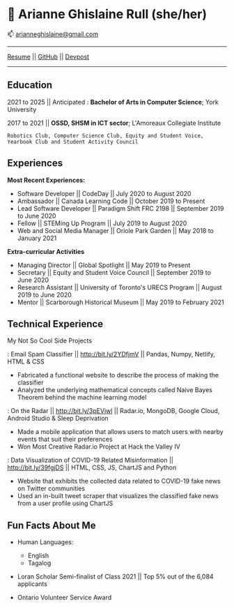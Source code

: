 
🎯 Arianne Ghislaine Rull (she/her)
============
📫  arianneghislaine@gmail.com
-------------------     ----------------------------
[Resume](https://docs.google.com/presentation/d/1PPugymspmaqPsxQK9jbf1q4oFq7WJV5xzEzS5B2FCTw/edit?usp=sharing) ||
[GitHub](https://github.com/arianneghislainerull) ||
[Devpost](https://devpost.com/arianneghislaine)
-------------------     ----------------------------

Education
---------

2021 to 2025 || Anticipated
:   **Bachelor of Arts in Computer Science**; York University

2017 to 2021 || **OSSD, SHSM in ICT sector**; L'Amoreaux Collegiate Institute

    Robotics Club, Computer Science Club, Equity and Student Voice, Yearbook Club and Student Activity Council

Experiences
----------

**Most Recent Experiences:**

* Software Developer || CodeDay || July 2020 to August 2020 
* Ambassador || Canada Learning Code || October 2019 to Present
* Lead Software Developer || Paradigm Shift FRC 2198  || September 2019 to June 2020 
* Fellow || STEMing Up Program || July 2019 to August 2020     
* Web and Social Media Manager || Oriole Park Garden || May 2018 to January 2021 

**Extra-curricular Activities**

* Managing Director || Global Spotlight || May 2019 to Present
* Secretary || Equity and Student Voice Council || September 2019 to June 2020
* Research Assistant || University of Toronto's URECS Program || August 2019 to June 2020
* Mentor || Scarborough Historical Museum || May 2019 to February 2021

Technical Experience
--------------------

My Not So Cool Side Projects

:   Email Spam Classifier || http://bit.ly/2YDfjmV || Pandas, Numpy, Netlify, HTML & CSS  
* Fabricated a functional website to describe the process of making the classifier
* Analyzed the underlying mathematical concepts called Naive Bayes Theorem behind the machine learning model 

:   On the Radar || http://bit.ly/3pEVjwl || Radar.io, MongoDB, Google Cloud, Android Studio & Sleep Deprivation 
* Made a mobile application that allows users to match users with nearby events that suit their preferences
* Won Most Creative Radar.io Project at Hack the Valley IV 

:   Data Visualization of COVID-19 Related Misinformation || http://bit.ly/39fgjDS || HTML, CSS, JS, ChartJS and Python
* Website that exhibits the collected data related to COVID-19 fake news on Twitter communities
* Used an in-built tweet scraper that visualizes the classified fake news from a user profile using ChartJS

Fun Facts About Me
----------------------------------------

* Human Languages:

     * English 
     * Tagalog 

* Loran Scholar Semi-finalist of Class 2021 || Top 5% out of the 6,084 applicants

* Ontario Volunteer Service Award
